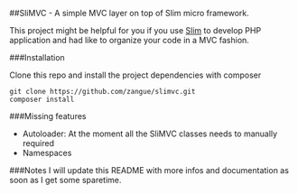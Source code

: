 ##SliMVC - A simple MVC layer on top of Slim micro framework.

This project might be helpful for you if you use [Slim](http://docs.slimframework.com/) to develop PHP application and had like to organize your code in a MVC fashion.

###Installation

Clone this repo and install the project dependencies with composer

```
git clone https://github.com/zangue/slimvc.git
composer install
```

###Missing features
* Autoloader: At the moment all the SliMVC classes needs to manually required
* Namespaces

###Notes
I will update this README with more infos and documentation as soon as I get some sparetime.

